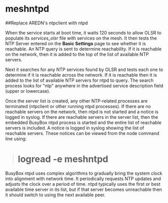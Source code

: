 # meshntpd

##Replace AREDN's ntpclient with ntpd

When the service starts at boot time, it waits 120 seconds to allow OLSR to populate its *services_olsr* file with services on the mesh. It then tests the NTP Server entered on the **Basic Settings** page to see whether it is reachable. An NTP query is sent to determine reachability. If it is reachable on the network, then it is added to the top of the list of available NTP servers.

Next it searches for any NTP services found by OLSR and tests each one to determine if it is reachable across the network. If it is reachable then it is added to the list of available NTP servers for ntpd to query. The search process looks for "ntp" anywhere in the advertised service description field (upper or lowercase).

Once the server list is created, any other NTP-related processes are terminated (ntpclient or other running ntpd processes). If there are no reachable servers on the network, then ntpd is not started and a notice is logged in syslog. If there are reachable servers in the server list, then the embedded BusyBox ntpd process is started and the entire list of reachable servers is included. A notice is logged in syslog showing the list of reachable servers. These notices can be viewed from the node command line using:
> # logread -e meshntpd

BusyBox ntpd uses complex algorithms to gradually bring the system clock into alignment with network time. It periodically requests NTP updates and adjusts the clock over a period of time. ntpd typically uses the first or best available time server in its list, but if that server becomes unreachable then it should switch to using the next available peer.
